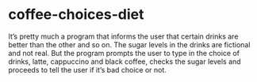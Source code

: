 # coffee-choices-diet
It’s pretty much a program that informs the user that certain drinks are better than the other and so on. The sugar levels in the drinks are fictional and not real. But the program prompts the user to type in the choice of drinks, latte, cappuccino and black coffee, checks the sugar levels and proceeds to tell the user if it’s bad choice or not.
